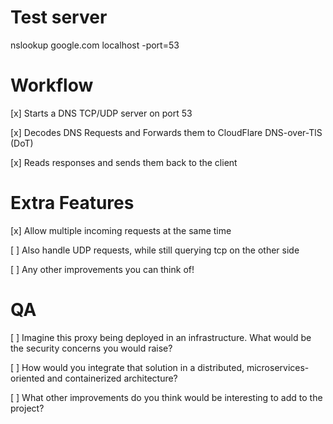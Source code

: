 # Test server

nslookup google.com localhost -port=53

# Workflow

[x] Starts a DNS TCP/UDP server on port 53

[x] Decodes DNS Requests and Forwards them to CloudFlare DNS-over-TlS (DoT)

[x] Reads responses and sends them back to the client

# Extra Features

[x] Allow multiple incoming requests at the same time

[ ] Also handle UDP requests, while still querying tcp on the other side

[ ] Any other improvements you can think of!

# QA

[ ] Imagine this proxy being deployed in an infrastructure. What would be the security concerns you would raise?

[ ] How would you integrate that solution in a distributed, microservices-oriented and containerized architecture?

[ ] What other improvements do you think would be interesting to add to the project?
